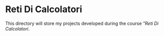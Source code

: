 # Reti Di Calcolatori
This directory will store my projects developed during the course *"Reti Di Calcolatori*.
